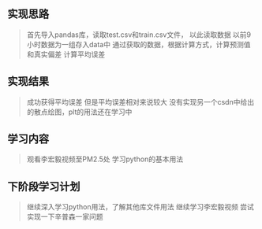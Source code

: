 ﻿
## 实现思路
> 首先导入pandas库，读取test.csv和train.csv文件， 以此读取数据
> 以前9小时数据为一组存入data中
> 通过获取的数据，根据计算方式，计算预测值和真实偏差
> 计算平均误差

## 实现结果
>成功获得平均误差
但是平均误差相对来说较大
没有实现另一个csdn中给出的散点绘图，plt的用法还在学习中

## 学习内容
>观看李宏毅视频至PM2.5处
学习python的基本用法

## 下阶段学习计划
>继续深入学习python用法，了解其他库文件用法
继续学习李宏毅视频
尝试实现一下辛普森一家问题




